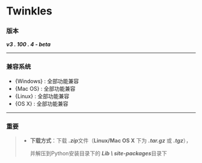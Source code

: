 ﻿# Twinkles #

### 版本

***v3 . 100 . 4 - beta***

---

### 兼容系统

- {Windows} :    全部功能兼容
- {Mac OS} :      全部功能兼容
- {Linux} :      全部功能兼容
- {OS X} :      全部功能兼容

---

### 重要

> - **下载方式**：下载 ***.zip***文件（**Linux/Mac OS X** 下为 ***.tar.gz*** 或 ***.tgz***），
>
>   并解压到Python安装目录下的 ***Lib \ site-packages***目录下